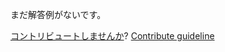 
まだ解答例がないです。

[コントリビュートしませんか](https://github.com/BFEdev/BFE.dev-solutions/blob/main/question/tell-me-a-time-you-achieved-something0-through-good-collaboration._ja.md)?  [Contribute guideline](https://github.com/BFEdev/BFE.dev-solutions#how-to-contribute)
